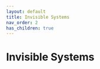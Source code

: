 ```yaml
---
layout: default
title: Invisible Systems
nav_order: 2
has_children: true
---
```


# Invisible Systems


